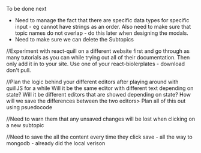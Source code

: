 To be done next
  - Need to manage the fact that there are specific data types for specific input - eg cannot have strings as an order. Also need to make sure that topic names do not overlap - do this later when designing the modals.
  - Need to make sure we can delete the Subtopics

//Experiment with react-quill on a different website first and go through as many tutorials as you can while trying out all of their documentation. Then only add it in to your site. Use one of your react-biolerplates - download don't pull.

//Plan the logic behind your different editors after playing around with quillJS for a while
  Will it be the same editor with different text depending on state?
  Will it be different editors that are showed depending on state?
  How will we save the differences between the two editors>
    Plan all of this out using psuedocode

//Need to warn them that any unsaved changes will be lost when clicking on a new subtopic

//Need to save the all the content every time they click save - all the way to mongodb - already did the local verison
